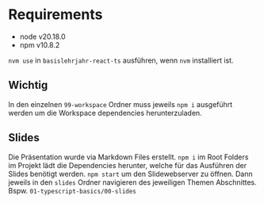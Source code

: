 # Requirements

* node v20.18.0
* npm v10.8.2

`nvm use` in `basislehrjahr-react-ts` ausführen, wenn `nvm` installiert ist.

## Wichtig

In den einzelnen `99-workspace` Ordner muss jeweils `npm i` ausgeführt werden um die Workspace dependencies herunterzuladen.

## Slides
Die Präsentation wurde via Markdown Files erstellt. `npm i` im Root Folders im Projekt lädt die Dependencies herunter, welche für das Ausführen der Slides benötigt werden.
`npm start` um den Slidewebserver zu öffnen. Dann jeweils in den `slides` Ordner navigieren des jeweiligen Themen Abschnittes.
Bspw. `01-typescript-basics/00-slides`
